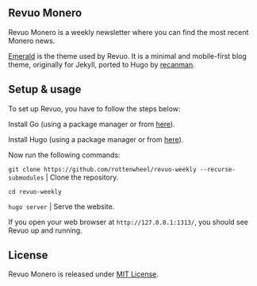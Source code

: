 ## Revuo Monero

Revuo Monero is a weekly newsletter where you can find the most recent Monero news.

[Emerald](https://github.com/rottenwheel/revuo-monero-theme/) is the theme used by Revuo. It is a minimal and mobile-first blog theme, originally for Jekyll, ported to Hugo by [recanman](https://github.com/recanman).

## Setup & usage

To set up Revuo, you have to follow the steps below: 

Install Go (using a package manager or from [here](https://go.dev/dl/)).

Install Hugo (using a package manager or from [here](https://gohugo.io/getting-started/installing/)).

Now run the following commands:

`git clone https://github.com/rottenwheel/revuo-weekly --recurse-submodules` | Clone the repository.

`cd revuo-weekly`

`hugo server` | Serve the website.

If you open your web browser at `http://127.0.0.1:1313/`, you should see Revuo up and running.

## License
Revuo Monero is released under [MIT License](license.md).
